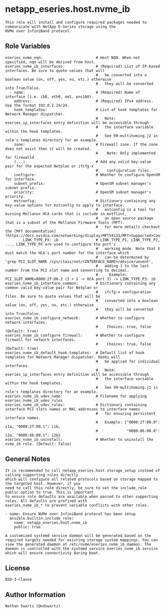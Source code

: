 # netapp_eseries.host.nvme_ib
    This role will install and configure required packages needed to communicate with NetApp E-Series storage using the
    NVMe over InfiniBand protocol.

## Role Variables
    eseries_nvme_nqn:                        # Host NQN. When not specified, nqn will be derived from host.
    eseries_nvme_ib_interfaces:              # (Required) List of IP-based interfaces. Be sure to quote values that will
                                             #   be converted into a boolean value (on, off, yes, no, etc.) otherwise
                                             #   they will be converted into True/False.
      - name:                                # (Required) Name of interface (i.e. ib0, eth0, em1, ens160).
        address:                             # (Required) IPv4 address. Use the format 192.0.2.24/24.
        hook_templates:                      # List of hook templates for Network Manager dispatcher.
                                             #   Note: eseries_ip_interfaces entry definition will be accessible through
                                             #   the interface variable within the hook templates.
                                             #   See 99-multihoming.j2 in role's templates directory for an example.
        zone:                                # Firewall zone. If the zone does not exist then it will be created.
                                             #    Note: Only implemented for firewalld
        (...)                                # Add any valid key-value pair for the expected Netplan or ifcfg-x
                                             #    configuration files.
        configure:                           # Whether to configure OpenSM for interface.
        subnet_prefix:                       # OpenSM subnet manager's subnet prefix.
        priority:                            # OpenSM subnet manager's priority.
        mstconfig:                           # Dictionary containing any key-value options for mstconfig to apply to interface.
                                             #   mstconfig is a tool for burning Mellanox HCA cards that is include in mstflint,
                                             #   an open source package that is a subset of the Mellanox Firmware Tools (MFT).
                                             #   For more details checkout the [MFT documentation](https://docs.nvidia.com/networking/display/MFTV4133/MFT+Supported+Configurations+and+Parameters)
            LINK_TYPE_PX: ib                 # LINK_TYPE_P1, LINK_TYPE_P2, ..., LINK_TYPE_PX are used to configure the port's
                                             #   working mode. Note that X must match the HCA's port number for the interface which
                                             #   can be determined by 'grep PCI_SLOT_NAME /sys/class/net/<INTERFACE_NAME>/device/uevent',
                                             #   adding 1 to the last number from the PCI slot name and converting to decimal.
                                             #     Example: PCI_SLOT_NAME=0000:2f:00.2 (2 + 1 -> HCA port 3) -> LINK_TYPE_P3: ib
    eseries_nvme_ib_interface_common:        # Dictionary containing any common valid key-value pair for Netplan or
                                             #   ifcfg-x configuration files. Be sure to quote values that will be
                                             #   converted into a boolean value (on, off, yes, no, etc.) otherwise
                                             #   they will be converted into True/False.
    eseries_nvme_ib_configure_network:       # Whether to configure network interfaces.
                                             #    Choices: true, false (Default: true)
    eseries_nvme_ib_configure_firewall:      # Whether to configure firewall for network interfaces.
                                             #    Choices: true, false (Default: true)
    eseries_nvme_ib_default_hook_templates:  # Default list of hook templates for Network Manager dispatcher. Hooks will
                                             #   be applied for individual interfaces.
                                             #   Note: eseries_ip_interfaces entry definition will be accessible through
                                             #   the interface variable within the hook templates.
                                             #   See 99-multihoming.j2 in role's templates directory for an example.
    eseries_nvme_ib_udev_name:               # Filename for applying eseries_nvme_ib_udev_rules
    eseries_nvme_ib_udev_rules:              # Dictionary containing interface PCI slots names or MAC addresses to interface names
                                             #   for ensuring persistent interface names.
                                             #   Example: {"0000:2f:00.0": i1a, "0000:2f:00.1": i1b,
                                             #             "0000:86:00.0": i2a, "0000:86:00.1": i2b}
    eseries_nvme_ib_uninstall:               # Whether to uninstall the nvme_ib role. (Default: false)


## General Notes
    It is recommended to call netapp_eseries.host.storage_setup instead of calling supporting roles directly
    which will configure all related protocols based on storage mapped to the targeted host. However, if you
    need to call this role directly, be sure to set the include_role public option to true. This is important
    to ensure role defaults are available when passed to other supporting roles. All defaults are prefixed with
    eseries_nvme_ib_* to prevent variable conflicts with other roles.

    - name: Ensure NVMe over InfiniBand protocol has been setup
      ansible.builtin.include_role:
        name: netapp_eseries.host.nvme_ib
        public: true

    A customized systemd service daemon will be generated based on the required targets needed for existing storage system mappings. You can view the generated daemon at /etc/nvme/eseries_nvme_ib_daemon. The daemon is controlled with the systemd service eseries_nvme_ib.service which will ensure connectivity during boot.

## License
    BSD-3-Clause

## Author Information
    Nathan Swartz (@ndswartz)
